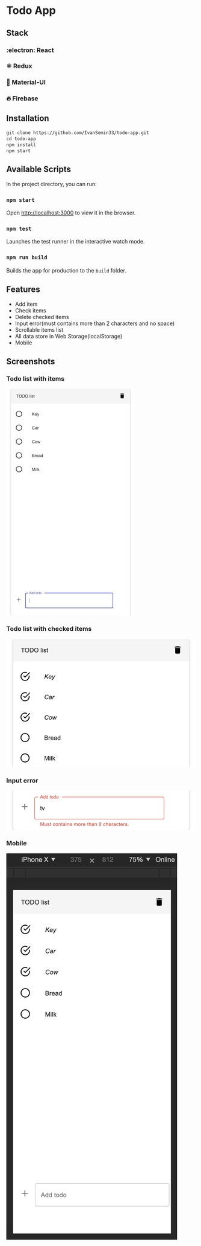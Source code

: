 # Todo App

## Stack
### :electron: React
### ⚛️ Redux
### 🔷 Material-UI
### 🔥 Firebase

## Installation

```
git clone https://github.com/IvanSemin33/todo-app.git
cd todo-app
npm install
npm start
```

## Available Scripts

In the project directory, you can run:

### `npm start`

Open [http://localhost:3000](http://localhost:3000) to view it in the browser.

### `npm test`

Launches the test runner in the interactive watch mode.<br>

### `npm run build`

Builds the app for production to the `build` folder.<br>

## Features

* Add item
* Check items
* Delete checked items
* Input error(must contains more than 2 characters and no space)
* Scrollable items list
* All data store in Web Storage(localStorage)
* Mobile

## Screenshots

### Todo list with items
![Alt text](/screenshots/1.png)
### Todo list with checked items
![Alt text](/screenshots/2.png)
### Input error
![Alt text](/screenshots/3.png)
### Mobile
![Alt text](/screenshots/4.png)
